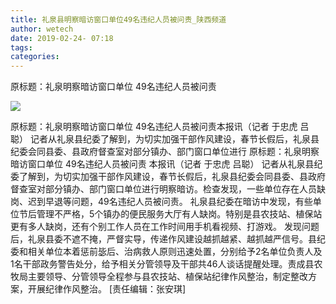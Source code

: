 ```yaml
---
title: 礼泉县明察暗访窗口单位49名违纪人员被问责_陕西频道
author: wetech
date: 2019-02-24- 07:18
tags: 
categories: 
---
```

原标题：礼泉明察暗访窗口单位 49名违纪人员被问责
<!-- more -->
                
<img align="center" border="0" src="http://p2.ifengimg.com/a/2016/0810/204c433878d5cf9size1_w16_h16.png" />
                
            
原标题：礼泉明察暗访窗口单位 49名违纪人员被问责本报讯（记者 于忠虎 吕聪） 记者从礼泉县纪委了解到，为切实加强干部作风建设，春节长假后，礼泉县纪委会同县委、县政府督查室对部分镇办、部门窗口单位进行
原标题：礼泉明察暗访窗口单位 49名违纪人员被问责
本报讯（记者 于忠虎 吕聪） 记者从礼泉县纪委了解到，为切实加强干部作风建设，春节长假后，礼泉县纪委会同县委、县政府督查室对部分镇办、部门窗口单位进行明察暗访。检查发现，一些单位存在人员缺岗、迟到早退等问题，49名违纪人员被问责。
礼泉县纪委在暗访中发现，有些单位节后管理不严格，5个镇办的便民服务大厅有人缺岗。特别是县农技站、植保站更有多人缺岗，还有个别工作人员在工作时间用手机看视频、打游戏。
发现问题后，礼泉县委不遮不掩，严督实导，传递作风建设越抓越紧、越抓越严信号。县纪委和相关单位本着惩前毖后、治病救人原则迅速处置，分别给予2名单位负责人及1名干部政务警告处分，给予相关分管领导及干部共46人谈话提醒处理。责成县农牧局主要领导、分管领导全程参与县农技站、植保站纪律作风整治，制定整改方案，开展纪律作风整治。
[责任编辑：张安琪]
            
